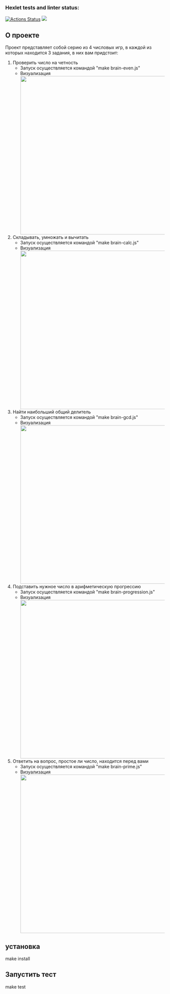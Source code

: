 ### Hexlet tests and linter status:
[![Actions Status](https://github.com/Kachabery/frontend-project-lvl1/workflows/hexlet-check/badge.svg)](https://github.com/Kachabery/frontend-project-lvl1/actions)
<a href="https://codeclimate.com/github/Kachabery/frontend-project-lvl1/maintainability"><img src="https://api.codeclimate.com/v1/badges/7c1a84c6c911e949c857/maintainability" /></a>

## О проекте	

<p>Проект представляет собой серию из 4 числовых игр, в каждой из которых находится 3 задания, в них вам придстоит: </p>
<ol>
  <li>Проверить число на четность
    <ul>
      <li>Запуск осуществляется командой "make brain-even.js"</li>
      <li>Визуализация</li>
      <a href="https://asciinema.org/a/e5cHzoQDCPQpxop3szw4hR8Lv?autoplay=1"><img src="https://asciinema.org/a/e5cHzoQDCPQpxop3szw4hR8Lv.png" width="500"/></a>
    </ul>
  </li>
  <li>Складывать, умножать и вычитать
    <ul>
      <li>Запуск осуществляется командой "make brain-calc.js"</li>
      <li>Визуализация</li>
      <a href="https://asciinema.org/a/2L8kqMoh645B2wFWNsPSbu40u"><img src="https://asciinema.org/a/2L8kqMoh645B2wFWNsPSbu40u.png" width="500"/></a>
    </ul>
  </li>
  <li>Найти наибольший общий делитель
    <ul>
      <li>Запуск осуществляется командой "make brain-gcd.js"</li>
      <li>Визуализация</li>
      <a href="https://asciinema.org/a/V5zRJNJacEuwolCa27rhbRWPO"><img src="https://asciinema.org/a/V5zRJNJacEuwolCa27rhbRWPO.png" width="500"/></a>
    </ul>
  </li>
  <li>Подставить нужное число в арифметическую прогрессию
    <ul>
      <li>Запуск осуществляется командой "make brain-progression.js"</li>
      <li>Визуализация</li>
      <a href="https://asciinema.org/a/njrqMojh01wtEJ7ywFiqcKfP9"><img src="https://asciinema.org/a/njrqMojh01wtEJ7ywFiqcKfP9.png" width="500"/></a>
    </ul>
  </li>
  <li>Ответить на вопрос, простое ли число, находится перед вами
  <ul>
      <li>Запуск осуществляется командой "make brain-prime.js"</li>
      <li>Визуализация</li>
      <a href="https://asciinema.org/a/RqTJELYYGVenPgowiavyyL82G"><img src="https://asciinema.org/a/RqTJELYYGVenPgowiavyyL82G.png" width="500"/></a>
    </ul>
  </li>

</ol>

## установка

<p>make install</p>

## Запустить тест	

<p>make test</p>
